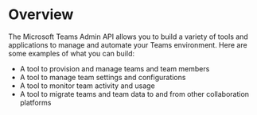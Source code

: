# Overview

The Microsoft Teams Admin API allows you to build a variety of tools and
applications to manage and automate your Teams environment. Here are some
examples of what you can build:

- A tool to provision and manage teams and team members
- A tool to manage team settings and configurations
- A tool to monitor team activity and usage
- A tool to migrate teams and team data to and from other collaboration
  platforms

